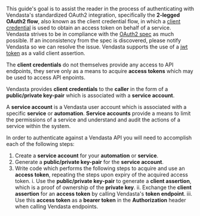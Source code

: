 
This guide's goal is to assist the reader in the process of authenticating with
Vendasta's standardized OAuth2 integration, specifically the **2-legged OAuth2 flow**, also known as the client credential flow, in which a [client credential](https://tools.ietf.org/html/rfc6749#section-4.4) is used to obtain an access token on behalf of a service. Vendasta strives to be in compliance with the [OAuth2 spec](https://tools.ietf.org/html/rfc6749) as much possible. If an inconsistency from the spec is discovered, please notify Vendasta so we can resolve the issue. Vendasta supports the use of a [jwt token](https://tools.ietf.org/html/rfc7523#section-4) as a valid client assertion.

The **client credentials** do not themselves provide any access to API endpoints,
they serve only as a means to acquire **access tokens** which may be used to access API enpoints.

Vendasta provides **client credentials** to the **caller** in the form of a
**public/private key-pair** which is associated with a **service account**.

A **service account** is a Vendasta user account which is associated with a
specific **service** or **automation**. **Service accounts** provide a
means to limit the permissions of a service and understand and audit the actions
of a service within the system.

In order to authenticate against a Vendasta API you will need to accomplish each of the following steps:

1. Create a **service account** for your **automation** or **service**.
1. Generate a **public/private key-pair** for the **service account**.
1. Write code which performs the following steps to acquire and use an **access token**, repeating the steps upon expiry of the acquired access token.
  i. Use the **public/private key-pair** to generate a **client assertion**, which is a proof of ownership of the **private key**.
  ii. Exchange the **client assertion** for an **access token** by calling Vendasta's **token endpoint**.
  iii. Use this **access token** as a **bearer token** in the **Authorization** header when calling Vendasta endpoints.
